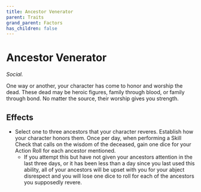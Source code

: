 ```yaml
---
title: Ancestor Venerator
parent: Traits
grand_parent: Factors
has_children: false
---
```


# Ancestor Venerator

*Social.*

One way or another, your character has come to honor and worship the dead. These dead may be heroic figures, family through blood, or family through bond. No matter the source, their worship gives you strength.

## Effects

* Select one to three ancestors that your character reveres. Establish how your character honors them. Once per day, when performing a Skill Check that calls on the wisdom of the deceased, gain one dice for your Action Roll for each ancestor mentioned.
  * If you attempt this but have not given your ancestors attention in the last three days, or it has been less than a day since you last used this ability, all of your ancestors will be upset with you for your abject disrespect and you will lose one dice to roll for each of the ancestors you supposedly revere.
